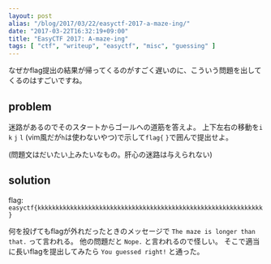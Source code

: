 ```yaml
---
layout: post
alias: "/blog/2017/03/22/easyctf-2017-a-maze-ing/"
date: "2017-03-22T16:32:19+09:00"
title: "EasyCTF 2017: A-maze-ing"
tags: [ "ctf", "writeup", "easyctf", "misc", "guessing" ]
---
```


なぜかflag提出の結果が帰ってくるのがすごく遅いのに、こういう問題を出してくるのはすごいですね。

## problem

迷路があるのでそのスタートからゴールへの道筋を答えよ。
上下左右の移動を`i` `k` `j` `l` (vim風だが`h`は使わないやつ)で示して`flag{` `}`で囲んで提出せよ。

(問題文はだいたい上みたいなもの。肝心の迷路は与えられない)

## solution

flag: `easyctf{kkkkkkkkkkkkkkkkkkkkkkkkkkkkkkkkkkkkkkkkkkkkkkkkkkkkkkkkkkkkkk}`

何を投げてもflagが外れだったときのメッセージで `The maze is longer than that.` って言われる。
他の問題だと `Nope.` と言われるので怪しい。
そこで適当に長いflagを提出してみたら `You guessed right!` と通った。

